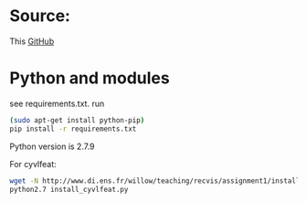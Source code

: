 # Source: 

This [GitHub](https://github.com/tdeboissiere/DeepLearningImplementations/tree/master/DeconvNet)

# Python and modules

see requirements.txt. run

```bash
(sudo apt-get install python-pip)
pip install -r requirements.txt
```

Python version is 2.7.9 

For cyvlfeat:

```bash
wget -N http://www.di.ens.fr/willow/teaching/recvis/assignment1/install_cyvlfeat.py
python2.7 install_cyvlfeat.py
```
